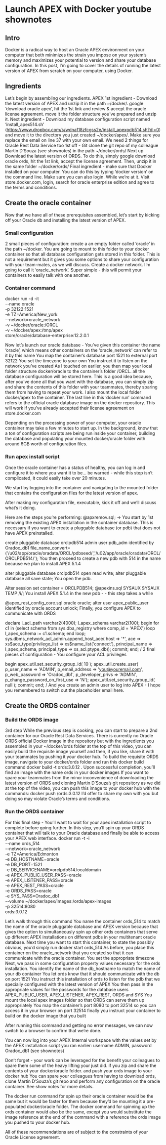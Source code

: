 # Launch APEX with Docker youtube shownotes
## Intro

Docker is a radical way to host an Oracle APEX environment on your computer that both 
minimizes the strain you impose on your system’s memory 
and maximizes your potential to version and share your database configuration. 
In this post, I’m going to cover the details of running the latest version of APEX from scratch on your computer, using Docker.

## Ingredients
Let’s begin by assembling our ingredients.
APEX
1st ingredient - Download the latest version of APEX and unzip it in the path ~/docker/. 
google ‘download oracle apex’, hit the 1st link and review & accept the oracle license agreement. 
move it the folder structure you’ve prepared and unzip it.
Next ingredient - Download my database configuration script named ‘install_apex514.sh’ (https://www.dropbox.com/s/wdnaf18zfcgss2e/install_apexpdb514.sh?dl=0)  and move it to the directory you just created ~/docker/apex/. Make sure you replace the email on line 37 with your own email.
We need 2 things for Oracle Rest Data Service too
1st off - Git clone the git repo of my colleague Martin D’Souza (see shownotes) in the path ~/docker/ords/
Next up Download the latest version of ORDS. To do this, simply google download oracle ords, hit the 1st link, accept the license agreement. Then, unzip it in the same folder ~/docker/ords/
Final ingredient - make sure that Docker installed on your computer. You can do this by typing ‘docker version’ on the command line. Make sure you can also login.
While we’re at it. Visit store.docker.com, login, search for oracle enterprise edition and agree to the terms and conditions.

## Create the oracle container
Now that we have all of these prerequisites assembled, let’s start by kicking off your Oracle db and installing the latest version of APEX. 

### Small configuration
2 small pieces of configuration:
 create a an empty folder called ‘oracle’ in the path ~/docker. You are going to mount to this folder to your docker container so that all database configuration gets stored in this folder. This is not a requirement but it gives you some options to share your configuration with your team-mates, as we will discuss.
Create a docker network. I’m going to call it ‘oracle_network’. Super simple - this will permit your containers to easily talk with one another.

### Container command
docker run -d -it \
--name oracle \
-p 32122:1521 \
-e TZ=America/New_york \
--network=oracle_network \
-v ~/docker/oracle:/ORCL \
-v ~/docker/apex:/tmp/apex \
store/oracle/database-enterprise:12.2.0.1

Now let’s launch our oracle database  - 
You’ve given this container the name ‘oracle’, which means other containers on the ‘oracle_network’ can refer to it by this name
You map the container’s database port 1521 to external port 32122
You set the timezone to your own
You instruct it to listen on the network you’ve created
As I touched on earlier, you then map your local  folder structure docker/oracle to the container’s folder /ORCL. all the database configuration will be stored here. This is a good idea because, after you’ve done all that you want with the database, you can simply zip and share the contents of this folder with your teammates, thereby sparing them from having to repeat your work.
I also mount the local folder docker/apex to the container.
The last line in this ‘docker run’ command refers to the official oracle database image on the docker repository. This will work if you’ve already accepted  their license agreement on store.docker.com

Depending on the processing power of your computer, your oracle container may take a few minutes to start up. In the background, know that a ton of configuration scripts are being run inside your container, building the database and populating your mounted docker/oracle folder with around 6GB worth of configuration files. 

### Run apex install script
Once the oracle container has a status of healthy, you can log in and configure it to where you want it to be… be warned - while this step isn’t complicated, it could easily take over 20 minutes.

We start by logging into the container and navigating to the mounted folder that contains the configuration files for the latest version of apex.

After making my configuration file, executable, kick it off and we’ll discuss what’s it doing.

Here are the steps you’re performing:
@apxremov.sql;
→ You start by 1st removing the existing APEX installation in the container database. This is necessary if you want to create a pluggable database (or pdb) that does not have APEX preinstalled.


create pluggable database orclpdb514 admin user pdb_adm identified by Oradoc_db1
file_name_convert=('/u02/app/oracle/oradata/ORCL/pdbseed/','/u02/app/oracle/oradata/ORCL/ORCLPDB514/');
You then proceed to create a new pdb with 514 in the name because we plan to install APEX 5.1.4


alter pluggable database orclpdb514 open read write;
alter pluggable database all save state;
You open the pdb.


Alter session set container = ORCLPDB514;
@apexins.sql SYSAUX SYSAUX TEMP /i/;
You install APEX 5.1.4 in the new pdb - - this step takes a while


@apex_rest_config_core.sql oracle oracle;
alter user apex_public_user identified by oracle account unlock;
Finally, you configure APEX to communicate with ORDS


declare
    l_acl_path varchar2(4000);
    l_apex_schema varchar2(100);
begin
    for c1 in (select schema
                 from sys.dba_registry
                where comp_id = 'APEX') loop
        l_apex_schema := c1.schema;
    end loop;
    sys.dbms_network_acl_admin.append_host_ace(
        host => '*',
        ace => xs\$ace_type(privilege_list => xs\$name_list('connect'),
        principal_name => l_apex_schema,
        principal_type => xs_acl.ptype_db));
    commit;
end;
/
2 final pieces of configuration - You configure your ACL privileges


begin
    apex_util.set_security_group_id( 10 );
    apex_util.create_user(
        p_user_name => 'ADMIN',
        p_email_address => 'you@youremail.com',
        p_web_password => 'Oradoc_db1',
        p_developer_privs => 'ADMIN',
        p_change_password_on_first_use => 'N');
    apex_util.set_security_group_id( null );
    commit;
end;
/
And you create an admin user to log into APEX - I hope you remembered to switch out the placeholder email here.


## Create the ORDS container
### Build the ORDS image
3rd step
While the previous step is cooking, you can start to prepare a 2nd container for our Oracle Rest Data Services. There is currently no Oracle ORDS official Docker image in the repository but with the ingredients you assembled  in your ~/docker/ords folder at the top of this video, you can easily build the requisite image yourself and then, if you like, share it with your teammates by pushing it your docker hub.
To build the requisite ORDS image, navigate to your docker/ords folder and run this docker build command
docker build -t ords:3.0.12 .
Upon successful completion, you’ll find an image with the name ords in your docker images
If you want to spare your teammates from the minor inconvenience of downloading the latest version of ORDS and cloning Martin D’Souza’s git repository as we did at the top of the video, you can push this image to your docker hub with the commands:
docker push <your docker username>/ords:3.0.12
I’d offer to share my own with you but doing so may violate Oracle’s terms and conditions.

### Run the ORDS container
For this final step - You’ll want to wait for your apex installation script to complete before going further. In this step, you’ll spin up your ORDS container that will talk to your Oracle database and finally be able to access your APEX web interface.
docker run -t -i \
  --name ords_514 \
  --network=oracle_network \
  -e TZ=America/Edmonton \
  -e DB_HOSTNAME=oracle \
  -e DB_PORT=1521 \
  -e DB_SERVICENAME=orclpdb514.localdomain \
  -e APEX_PUBLIC_USER_PASS=oracle \
  -e APEX_LISTENER_PASS=oracle \
  -e APEX_REST_PASS=oracle \
  -e ORDS_PASS=oracle \
  -e SYS_PASS=Oradoc_db1 \
  --volume ~/docker/apex/images:/ords/apex-images \
  -p 32514:8080 \
  ords:3.0.12

Let’s walk through this command
You name the container ords_514 to match the name of the oracle pluggable database and APEX version because that gives the option to simultaneously spin up other ords containers that serve up different APEX installations on different pdbs in your multitenant oracle database. Next time you want to start this container, to state the possibly obvious, you’d simply run docker start ords_514
As before, you place this container on the oracle_network that you created so that it can communicate with the oracle container.
You set the appropriate timezone
Next, we pass in some configuration property values necessary for the ords installation. 
You identify the name of the db_hostname to match the name of your db container
You let ords know that it should communicate with the db on port 1521
You instruct this installation of ords to listen for the pdb that we specially configured with the latest version of APEX
You then pass in the appropriate values for the passwords for the database users APEX_PUBLIC_USER, APEX_LISTENER, APEX_REST, ORDS and SYS
You mount the local apex images folder so that ORDS can serve them up appropriately
You map the container’s port 8080 to port 32514 so you can access it in your browser on port 32514
finally you instruct your container to build on the docker image that you built

After running this command and getting no error messages, we can now switch to a browser to confirm that we’re done.

You can now log into your APEX Internal workspace with the values set by the APEX installation script you ran earlier: username ADMIN, password Oradoc_db1 (see shownotes)

Don’t forget - your work can be leveraged for the benefit your colleagues to spare them some of the heavy lifting your just did.
if you
zip and share the contents of your docker/oracle folder. 
and push your ords image to your docker hub
You can spare your colleagues from having to download ords, clone Martin D’Souza’s git repo and perform any configuration on the oracle container. See show notes for more details.

The docker run command for spin up their oracle container would be the same but it would be faster for them because they’d be mounting it a pre-populated docker/oracle folder. 
The docker command for spinning up the ords container would also be the same, except you would substitute the image reference at the end of the command with a reference the ords image you pushed to your docker hub.

All of these recommendations are of subject to the constraints of your Oracle License agreement. 

